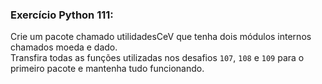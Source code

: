 ### Exercício Python 111: 
Crie um pacote chamado utilidadesCeV que tenha dois módulos internos chamados moeda e dado.  
Transfira todas as funções utilizadas nos desafios `107`, `108` e `109` para o primeiro pacote e mantenha tudo funcionando.